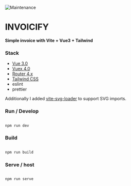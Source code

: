 ![Maintenance](https://img.shields.io/maintenance/no/2022?label=Maintained%3F&style=for-the-badge)

# INVOICIFY

****Simple invoice with Vite + Vue3 + Tailwind****

### Stack

- [Vue 3.0](https://v3.vuejs.org/)
- [Vuex 4.0](https://vuex.vuejs.org)
- [Router 4.x](https://router.vuejs.org/)
- [Tailwind CSS](https://router.vuejs.org/)
- eslint
- prettier

Additionally I added [vite-svg-loader](https://github.com/jpkleemans/vite-svg-loader#readme) to support SVG imports.

### Run / Develop

```sh

npm run dev


```

### Build

```sh

npm run build


```

### Serve / host

```sh

npm run serve


```
